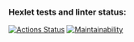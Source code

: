 ### Hexlet tests and linter status:
[![Actions Status](https://github.com/ianproletov/fullstack-javascript-project-lvl1/workflows/hexlet-check/badge.svg)](https://github.com/ianproletov/fullstack-javascript-project-lvl1/actions)
[![Maintainability](https://api.codeclimate.com/v1/badges/12368a2ff91cb4f3bbe1/maintainability)](https://codeclimate.com/github/ianproletov/fullstack-javascript-project-lvl1/maintainability)
